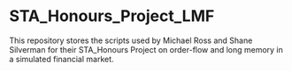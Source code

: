 # STA_Honours_Project_LMF
This repository stores the scripts used by Michael Ross and Shane Silverman for their STA_Honours Project on order-flow and long memory in a simulated financial market.
